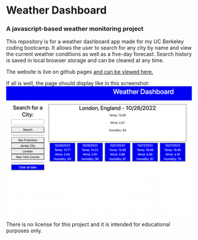 # Weather Dashboard
### A javascript-based weather monitoring project

This repository is for a weather dashboard app made for my UC Berkeley coding bootcamp. It allows the user to search for any city by name and view the current weather conditions as well as a five-day forecast. Search history is saved in local browser storage and can be cleared at any time.

The website is live on github pages [and can be viewed here.](https://studiomav.github.io/weather-dashboard/)

If all is well, the page should display like in this screenshot:
![screenshot of the rendered page](./screenshot.png)

There is no license for this project and it is intended for educational purposes only.